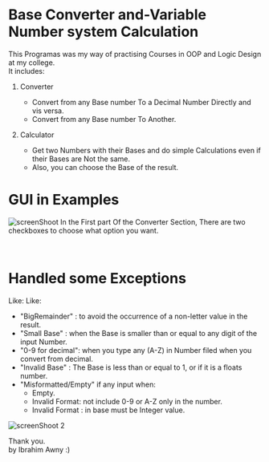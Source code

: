 # Base Converter and-Variable Number system Calculation

This Programas was my way of practising Courses in OOP and Logic Design at my college. <br>
It includes:

1. Converter
   - Convert from any Base number To a Decimal Number Directly and vis versa.
   - Convert from any Base number To Another.

2. Calculator
   - Get two Numbers with their Bases and do simple Calculations even if their Bases are Not the same.
   - Also, you can choose the Base of the result.

# GUI in Examples
![screenShoot](https://user-images.githubusercontent.com/67521813/215409477-76e60128-7241-42ab-9ba3-c8e7404c9df2.png)
In the First part Of the Converter Section, There are two checkboxes to choose what option you want.
 
<br>

# Handled some Exceptions
Like:
Like:
* "BigRemainder" : to avoid the occurrence of a non-letter value in the result.
* "Small Base" : when the Base is smaller than or equal to any digit of the input Number.
* "0-9 for decimal": when you type any (A-Z) in Number filed when you convert from decimal.
* "Invalid Base" : The Base is less than or equal to 1, or if it is a floats number.
* "Misformatted/Empty" if any input when:  
   - Empty.
   - Invalid Format: not include 0-9 or A-Z only in the number.
   - Invalid Format : in base must be Integer value.

![screenShoot 2](https://user-images.githubusercontent.com/67521813/215410177-5c16efa8-8433-4971-9c70-3e08668d3607.png)

Thank you. <br>
by Ibrahim Awny :)
